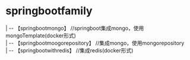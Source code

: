 # springbootfamily
| -- 【springbootmongo】 //springboot集成mongo，使用mongoTemplate(docker形式)</br>
| -- 【springbootmoogorepository】 //集成mongo，使用mongorepository</br>
| -- 【springbootwithredis】 //集成redis(docker形式)</br>
